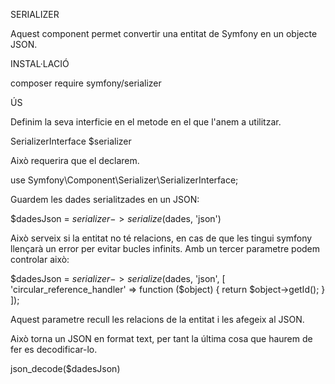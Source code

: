 SERIALIZER

Aquest component permet convertir una entitat de Symfony en un objecte JSON.

INSTAL·LACIÓ

composer require symfony/serializer

ÚS

Definim la seva interficie en el metode en el que l'anem a utilitzar.

SerializerInterface $serializer

Això requerira que el declarem.

use Symfony\Component\Serializer\SerializerInterface;

Guardem les dades serialitzades en un JSON:

$dadesJson = $serializer->serialize($dades, 'json')

Això serveix si la entitat no té relacions, en cas de que les tingui symfony llençarà un error per evitar bucles infinits. 
Amb un tercer parametre podem controlar això:

$dadesJson = $serializer->serialize($dades, 'json', [
            'circular_reference_handler' => function ($object) {
                return $object->getId();
            }
        ]);

Aquest parametre recull les relacions de la entitat i les afegeix al JSON.

Això torna un JSON en format text, per tant la última cosa que haurem de fer es decodificar-lo.

json_decode($dadesJson)